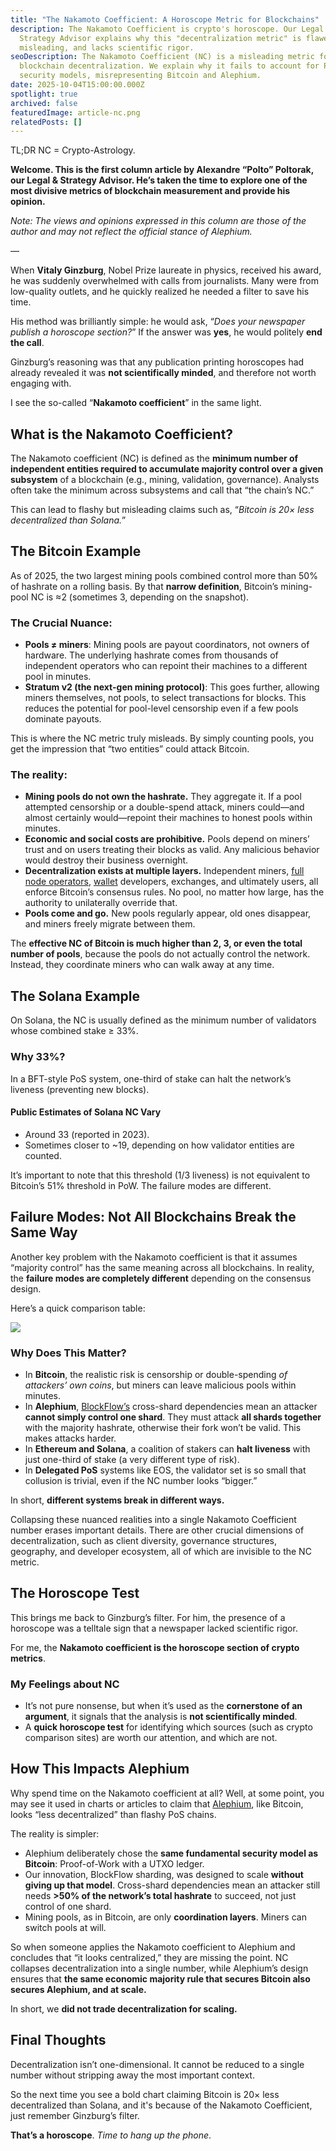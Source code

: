 ```yaml
---
title: "The Nakamoto Coefficient: A Horoscope Metric for Blockchains"
description: The Nakamoto Coefficient is crypto's horoscope. Our Legal &
  Strategy Advisor explains why this "decentralization metric" is flawed,
  misleading, and lacks scientific rigor.
seoDescription: The Nakamoto Coefficient (NC) is a misleading metric for
  blockchain decentralization. We explain why it fails to account for PoW
  security models, misrepresenting Bitcoin and Alephium.
date: 2025-10-04T15:00:00.000Z
spotlight: true
archived: false
featuredImage: article-nc.png
relatedPosts: []
---
```

TL;DR NC = Crypto-Astrology.

**Welcome. This is the first column article by Alexandre “Polto” Poltorak, our Legal & Strategy Advisor. He’s taken the time to explore one of the most divisive metrics of blockchain measurement and provide his opinion.**

*Note: The views and opinions expressed in this column are those of the author and may not reflect the official stance of Alephium.*

—

When **Vitaly Ginzburg**, Nobel Prize laureate in physics, received his award, he was suddenly overwhelmed with calls from journalists. Many were from low-quality outlets, and he quickly realized he needed a filter to save his time.

His method was brilliantly simple: he would ask, “*Does your newspaper publish a horoscope section?*” If the answer was **yes**, he would politely **end the call**.

Ginzburg’s reasoning was that any publication printing horoscopes had already revealed it was **not scientifically minded**, and therefore not worth engaging with.

I see the so-called “**Nakamoto coefficient**” in the same light.

## What is the Nakamoto Coefficient?

The Nakamoto coefficient (NC) is defined as the **minimum number of independent entities required to accumulate majority control over a given subsystem** of a blockchain (e.g., mining, validation, governance). Analysts often take the minimum across subsystems and call that “the chain’s NC.”

This can lead to flashy but misleading claims such as, “*Bitcoin is 20× less decentralized than Solana.*”

## The Bitcoin Example

As of 2025, the two largest mining pools combined control more than 50% of hashrate on a rolling basis. By that **narrow definition**, Bitcoin’s mining-pool NC is ≈2 (sometimes 3, depending on the snapshot).

### The Crucial Nuance:

* **Pools ≠ miners**: Mining pools are payout coordinators, not owners of hardware. The underlying hashrate comes from thousands of independent operators who can repoint their machines to a different pool in minutes.
* **Stratum v2 (the next-gen mining protocol)**: This goes further, allowing miners themselves, not pools, to select transactions for blocks. This reduces the potential for pool-level censorship even if a few pools dominate payouts.

This is where the NC metric truly misleads. By simply counting pools, you get the impression that “two entities” could attack Bitcoin. 

### The reality:

* **Mining pools do not own the hashrate.** They aggregate it. If a pool attempted censorship or a double-spend attack, miners could—and almost certainly would—repoint their machines to honest pools within minutes.
* **Economic and social costs are prohibitive.** Pools depend on miners’ trust and on users treating their blocks as valid. Any malicious behavior would destroy their business overnight.
* **Decentralization exists at multiple layers.** Independent miners, [full node operators](https://docs.alephium.org/full-node), [wallet](/wallets) developers, exchanges, and ultimately users, all enforce Bitcoin’s consensus rules. No pool, no matter how large, has the authority to unilaterally override that.
* **Pools come and go.** New pools regularly appear, old ones disappear, and miners freely migrate between them.

The **effective NC of Bitcoin is much higher than 2, 3, or even the total number of pools**, because the pools do not actually control the network. Instead, they coordinate miners who can walk away at any time.

## The Solana Example

On Solana, the NC is usually defined as the minimum number of validators whose combined stake ≥ 33%. 

### Why 33%? 

In a BFT-style PoS system, one-third of stake can halt the network’s liveness (preventing new blocks).

#### Public Estimates of Solana NC Vary

* Around 33 (reported in 2023).
* Sometimes closer to ~19, depending on how validator entities are counted.

It’s important to note that this threshold (1/3 liveness) is not equivalent to Bitcoin’s 51% threshold in PoW. The failure modes are different.

## Failure Modes: Not All Blockchains Break the Same Way

Another key problem with the Nakamoto coefficient is that it assumes “majority control” has the same meaning across all blockchains. In reality, the **failure modes are completely different** depending on the consensus design.

Here’s a quick comparison table:

![](screenshot-2568-10-03-at-18.46.25.png)

### Why Does This Matter?

* In **Bitcoin**, the realistic risk is censorship or double-spending *of attackers’ own coins*, but miners can leave malicious pools within minutes.
* In **Alephium**, [BlockFlow’s](https://docs.alephium.org/misc/Content/#blockflow) cross-shard dependencies mean an attacker **cannot simply control one shard**. They must attack **all shards together** with the majority hashrate, otherwise their fork won’t be valid. This makes attacks harder.
* In **Ethereum and Solana**, a coalition of stakers can **halt liveness** with just one-third of stake (a very different type of risk).
* In **Delegated PoS** systems like EOS, the validator set is so small that collusion is trivial, even if the NC number looks “bigger.”

In short, **different systems break in different ways.**

Collapsing these nuanced realities into a single Nakamoto Coefficient number erases important details. There are other crucial dimensions of decentralization, such as client diversity, governance structures, geography, and developer ecosystem, all of which are invisible to the NC metric.

## The Horoscope Test

This brings me back to Ginzburg’s filter. For him, the presence of a horoscope was a telltale sign that a newspaper lacked scientific rigor.

For me, the **Nakamoto coefficient is the horoscope section of crypto metrics**.

### My Feelings about NC

* It’s not pure nonsense, but when it’s used as the **cornerstone of an argument**, it signals that the analysis is **not scientifically minded**.
* A **quick horoscope test** for identifying which sources (such as crypto comparison sites) are worth our attention, and which are not.

## How This Impacts Alephium

Why spend time on the Nakamoto coefficient at all? Well, at some point, you may see it used in charts or articles to claim that [Alephium](https://docs.alephium.org/mining), like Bitcoin, looks “less decentralized” than flashy PoS chains.

The reality is simpler:

* Alephium deliberately chose the **same fundamental security model as Bitcoin**: Proof-of-Work with a UTXO ledger.
* Our innovation, BlockFlow sharding, was designed to scale **without giving up that model**. Cross-shard dependencies mean an attacker still needs **\>50% of the network’s total hashrate** to succeed, not just control of one shard.
* Mining pools, as in Bitcoin, are only **coordination layers**. Miners can switch pools at will.

So when someone applies the Nakamoto coefficient to Alephium and concludes that “it looks centralized,” they are missing the point. NC collapses decentralization into a single number, while Alephium’s design ensures that **the same economic majority rule that secures Bitcoin also secures Alephium, and at scale.**

In short, we **did not trade decentralization for scaling.**

## Final Thoughts

Decentralization isn’t one-dimensional. It cannot be reduced to a single number without stripping away the most important context.

So the next time you see a bold chart claiming Bitcoin is 20× less decentralized than Solana, and it's because of the Nakamoto Coefficient, just remember Ginzburg’s filter.

**That’s a horoscope**. *Time to hang up the phone*.
